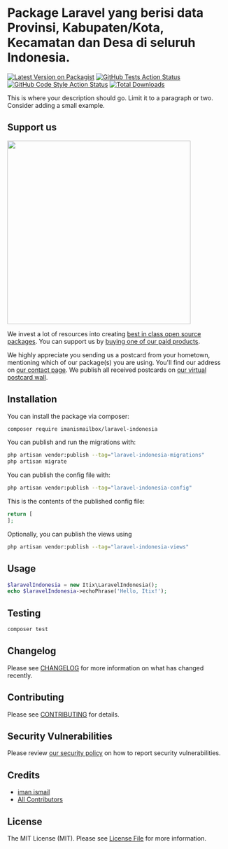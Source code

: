 # Package Laravel yang berisi data Provinsi, Kabupaten/Kota, Kecamatan dan Desa di seluruh Indonesia.

[![Latest Version on Packagist](https://img.shields.io/packagist/v/imanismailbox/laravel-indonesia.svg?style=flat-square)](https://packagist.org/packages/imanismailbox/laravel-indonesia)
[![GitHub Tests Action Status](https://img.shields.io/github/actions/workflow/status/imanismailbox/laravel-indonesia/run-tests.yml?branch=main&label=tests&style=flat-square)](https://github.com/imanismailbox/laravel-indonesia/actions?query=workflow%3Arun-tests+branch%3Amain)
[![GitHub Code Style Action Status](https://img.shields.io/github/actions/workflow/status/imanismailbox/laravel-indonesia/fix-php-code-style-issues.yml?branch=main&label=code%20style&style=flat-square)](https://github.com/imanismailbox/laravel-indonesia/actions?query=workflow%3A"Fix+PHP+code+style+issues"+branch%3Amain)
[![Total Downloads](https://img.shields.io/packagist/dt/imanismailbox/laravel-indonesia.svg?style=flat-square)](https://packagist.org/packages/imanismailbox/laravel-indonesia)

This is where your description should go. Limit it to a paragraph or two. Consider adding a small example.

## Support us

[<img src="https://github-ads.s3.eu-central-1.amazonaws.com/laravel-indonesia.jpg?t=1" width="419px" />](https://spatie.be/github-ad-click/laravel-indonesia)

We invest a lot of resources into creating [best in class open source packages](https://spatie.be/open-source). You can support us by [buying one of our paid products](https://spatie.be/open-source/support-us).

We highly appreciate you sending us a postcard from your hometown, mentioning which of our package(s) you are using. You'll find our address on [our contact page](https://spatie.be/about-us). We publish all received postcards on [our virtual postcard wall](https://spatie.be/open-source/postcards).

## Installation

You can install the package via composer:

```bash
composer require imanismailbox/laravel-indonesia
```

You can publish and run the migrations with:

```bash
php artisan vendor:publish --tag="laravel-indonesia-migrations"
php artisan migrate
```

You can publish the config file with:

```bash
php artisan vendor:publish --tag="laravel-indonesia-config"
```

This is the contents of the published config file:

```php
return [
];
```

Optionally, you can publish the views using

```bash
php artisan vendor:publish --tag="laravel-indonesia-views"
```

## Usage

```php
$laravelIndonesia = new Itix\LaravelIndonesia();
echo $laravelIndonesia->echoPhrase('Hello, Itix!');
```

## Testing

```bash
composer test
```

## Changelog

Please see [CHANGELOG](CHANGELOG.md) for more information on what has changed recently.

## Contributing

Please see [CONTRIBUTING](CONTRIBUTING.md) for details.

## Security Vulnerabilities

Please review [our security policy](../../security/policy) on how to report security vulnerabilities.

## Credits

- [iman ismail](https://github.com/imanismailbox)
- [All Contributors](../../contributors)

## License

The MIT License (MIT). Please see [License File](LICENSE.md) for more information.
